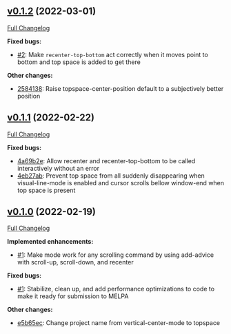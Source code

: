 ## [v0.1.2](https://github.com/trevorpogue/topspace/tree/v0.1.2) (2022-03-01)

[Full Changelog](https://github.com/trevorpogue/topspace/compare/v0.1.1...v0.1.2)

**Fixed bugs:**
* [#2](https://github.com/trevorpogue/topspace/pull/2): Make `recenter-top-bottom` act correctly when it moves point to bottom and top space is added to get there

**Other changes:**

* [2584138](https://github.com/trevorpogue/topspace/commit/25841387a5d0300ea49356b9781c357b84df20bd): Raise topspace-center-position default to a subjectively better position

## [v0.1.1](https://github.com/trevorpogue/topspace/tree/v0.1.1) (2022-02-22)

[Full Changelog](https://github.com/trevorpogue/topspace/compare/v0.1.0...v0.1.1)

**Fixed bugs:**

* [4a69b2e](https://github.com/trevorpogue/topspace/commit/4a69b2eb741f8db9d69169a03a6724af0f2ec7ac): Allow recenter and recenter-top-bottom to be called interactively without an error
* [4eb27ab](https://github.com/trevorpogue/topspace/commit/4eb27abaa182e856ba3f3c8e1e84fdd2e1f009af): Prevent top space from all suddenly disappearing when visual-line-mode is enabled and cursor scrolls bellow window-end when top space is present

## [v0.1.0](https://github.com/trevorpogue/topspace/tree/v0.1.0) (2022-02-19)

[Full Changelog](https://github.com/trevorpogue/topspace/compare/79aa4e78d3f5c90fc9db46d597f1680c7900b52a...v0.1.0)

**Implemented enhancements:**

* [#1](https://github.com/trevorpogue/topspace/pull/1): Make mode work for any scrolling command by using add-advice with scroll-up, scroll-down, and recenter


**Fixed bugs:**

* [#1](https://github.com/trevorpogue/topspace/pull/1): Stabilize, clean up, and add performance optimizations to code to make it ready for submission to MELPA

**Other changes:**

* [e5b65ec](https://github.com/trevorpogue/topspace/commit/e5b65eccf92571163aa1b6bd738be22d8e0ad1a5): Change project name from vertical-center-mode to topspace
